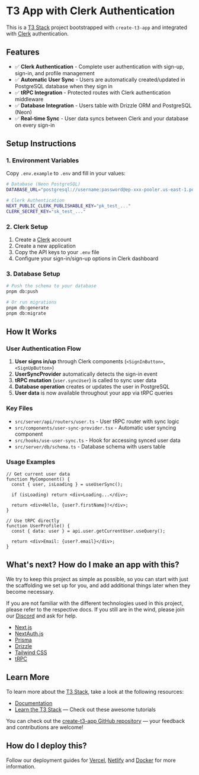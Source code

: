 # T3 App with Clerk Authentication

This is a [T3 Stack](https://create.t3.gg/) project bootstrapped with `create-t3-app` and integrated with [Clerk](https://clerk.com) authentication.

## Features

- ✅ **Clerk Authentication** - Complete user authentication with sign-up, sign-in, and profile management
- ✅ **Automatic User Sync** - Users are automatically created/updated in PostgreSQL database when they sign in
- ✅ **tRPC Integration** - Protected routes with Clerk authentication middleware
- ✅ **Database Integration** - Users table with Drizzle ORM and PostgreSQL (Neon)
- ✅ **Real-time Sync** - User data syncs between Clerk and your database on every sign-in

## Setup Instructions

### 1. Environment Variables

Copy `.env.example` to `.env` and fill in your values:

```bash
# Database (Neon PostgreSQL)
DATABASE_URL="postgresql://username:password@ep-xxx-pooler.us-east-1.postgres.neon.tech/catalyst?sslmode=require"

# Clerk Authentication
NEXT_PUBLIC_CLERK_PUBLISHABLE_KEY="pk_test_..."
CLERK_SECRET_KEY="sk_test_..."
```

### 2. Clerk Setup

1. Create a [Clerk](https://clerk.com) account
2. Create a new application
3. Copy the API keys to your `.env` file
4. Configure your sign-in/sign-up options in Clerk dashboard

### 3. Database Setup

```bash
# Push the schema to your database
pnpm db:push

# Or run migrations
pnpm db:generate
pnpm db:migrate
```

## How It Works

### User Authentication Flow

1. **User signs in/up** through Clerk components (`<SignInButton>`, `<SignUpButton>`)
2. **UserSyncProvider** automatically detects the sign-in event
3. **tRPC mutation** (`user.syncUser`) is called to sync user data
4. **Database operation** creates or updates the user in PostgreSQL
5. **User data** is now available throughout your app via tRPC queries

### Key Files

- `src/server/api/routers/user.ts` - User tRPC router with sync logic
- `src/components/user-sync-provider.tsx` - Automatic user syncing component
- `src/hooks/use-user-sync.ts` - Hook for accessing synced user data
- `src/server/db/schema.ts` - Database schema with users table

### Usage Examples

```tsx
// Get current user data
function MyComponent() {
  const { user, isLoading } = useUserSync();
  
  if (isLoading) return <div>Loading...</div>;
  
  return <div>Hello, {user?.firstName}!</div>;
}

// Use tRPC directly
function UserProfile() {
  const { data: user } = api.user.getCurrentUser.useQuery();
  
  return <div>Email: {user?.email}</div>;
}
```

## What's next? How do I make an app with this?

We try to keep this project as simple as possible, so you can start with just the scaffolding we set up for you, and add additional things later when they become necessary.

If you are not familiar with the different technologies used in this project, please refer to the respective docs. If you still are in the wind, please join our [Discord](https://t3.gg/discord) and ask for help.

- [Next.js](https://nextjs.org)
- [NextAuth.js](https://next-auth.js.org)
- [Prisma](https://prisma.io)
- [Drizzle](https://orm.drizzle.team)
- [Tailwind CSS](https://tailwindcss.com)
- [tRPC](https://trpc.io)

## Learn More

To learn more about the [T3 Stack](https://create.t3.gg/), take a look at the following resources:

- [Documentation](https://create.t3.gg/)
- [Learn the T3 Stack](https://create.t3.gg/en/faq#what-learning-resources-are-currently-available) — Check out these awesome tutorials

You can check out the [create-t3-app GitHub repository](https://github.com/t3-oss/create-t3-app) — your feedback and contributions are welcome!

## How do I deploy this?

Follow our deployment guides for [Vercel](https://create.t3.gg/en/deployment/vercel), [Netlify](https://create.t3.gg/en/deployment/netlify) and [Docker](https://create.t3.gg/en/deployment/docker) for more information.
